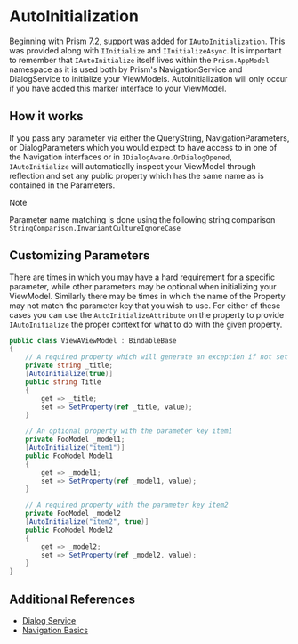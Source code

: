 # AutoInitialization

Beginning with Prism 7.2, support was added for `IAutoInitialization`. This was provided along with `IInitialize` and `IInitializeAsync`. It is important to remember that `IAutoInitialize` itself lives within the `Prism.AppModel` namespace as it is used both by Prism's NavigationService and DialogService to initialize your ViewModels. AutoInitialization will only occur if you have added this marker interface to your ViewModel.

## How it works

If you pass any parameter via either the QueryString, NavigationParameters, or DialogParameters which you would expect to have access to in one of the Navigation interfaces or in `IDialogAware.OnDialogOpened`, `IAutoInitialize` will automatically inspect your ViewModel through reflection and set any public property which has the same name as is contained in the Parameters.

> [!NOTE]
> Parameter name matching is done using the following string comparison `StringComparison.InvariantCultureIgnoreCase`

## Customizing Parameters

There are times in which you may have a hard requirement for a specific parameter, while other parameters may be optional when initializing your ViewModel. Similarly there may be times in which the name of the Property may not match the parameter key that you wish to use. For either of these cases you can use the `AutoInitializeAttribute` on the property to provide `IAutoInitialize` the proper context for what to do with the given property.

```cs
public class ViewAViewModel : BindableBase
{
    // A required property which will generate an exception if not set
    private string _title;
    [AutoInitialize(true)]
    public string Title
    {
        get => _title;
        set => SetProperty(ref _title, value);
    }

    // An optional property with the parameter key item1
    private FooModel _model1;
    [AutoInitialize("item1")]
    public FooModel Model1
    {
        get => _model1;
        set => SetProperty(ref _model1, value);
    }

    // A required property with the parameter key item2
    private FooModel _model2
    [AutoInitialize("item2", true)]
    public FooModel Model2
    {
        get => _model2;
        set => SetProperty(ref _model2, value);
    }
}
```

## Additional References

- [Dialog Service](dialogs/dialog-service.md)
- [Navigation Basics](navigation/navigation-basics.md)
